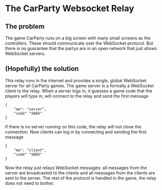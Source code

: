 # The CarParty Websocket Relay

## The problem
The game CarParty runs on a big screen with many small screens as the controllers. These should
communicate over the WebSocket protocol. But there is no guarantee that the partys are in an open
network that just allows WebSocket servers. 

## (Hopefully) the solution
This relay runs in the internet and provides a single, global WebSocket server for all CarParty
games. The game server is a formally a WebSocket client to the relay. When a server logs in, it
guesses a game code that the players will type in, will connect to the relay and send the first
message

	{
		"me": "server",
		"code" "SNEK"
	}

If there is no server running on this code, the relay will not close the connection. Now clients can
log in by connecting and sending the first message

	{
		"me": "client",
		"code" "SNEK"
	}

Now the relay just relays WebSocket messages: all messages from the server are broadcasted to the
clients and all messages from the clients are sent to the server. The rest of the protocol is
handled in the game, the relay does not need to bother.
